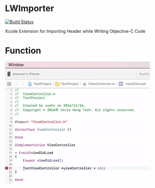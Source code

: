 # LWImporter
[![Build Status](https://travis-ci.org/sunhr/LWImporter.svg?branch=master)](https://travis-ci.org/sunhr/LWImporter)


Xcode Extension for Importing Header while Writing Objective-C Code

# Function
![image](https://raw.githubusercontent.com/sunhr/LWImporter/master/res/function.gif)
